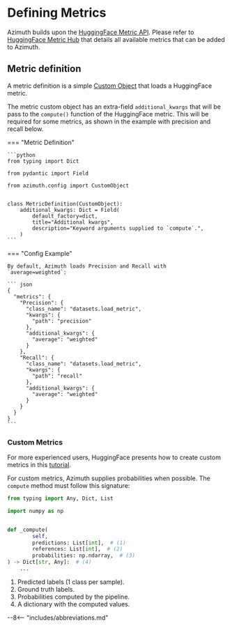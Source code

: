 # Defining Metrics

Azimuth builds upon
the [HuggingFace Metric API](https://huggingface.co/docs/datasets/loading_metrics.html). Please
refer to [HuggingFace Metric Hub](https://github.com/huggingface/datasets/tree/master/metrics)
that details all available metrics that can be added to Azimuth.

## Metric definition

A metric definition is a simple [Custom Object](../index.md) that loads a HuggingFace metric.

The metric custom object has an extra-field `additional_kwargs` that will be pass to the `compute()`
function of the HuggingFace metric. This will be required for some metrics, as shown in the example
with precision and recall below.

=== "Metric Definition"

    ```python
    from typing import Dict

    from pydantic import Field

    from azimuth.config import CustomObject


    class MetricDefinition(CustomObject):
        additional_kwargs: Dict = Field(
            default_factory=dict,
            title="Additional kwargs",
            description="Keyword arguments supplied to `compute`.",
        )
    ```

=== "Config Example"

    By default, Azimuth loads Precision and Recall with `average=weighted`:

    ``` json
    {
      "metrics": {
        "Precision": {
          "class_name": "datasets.load_metric",
          "kwargs": {
            "path": "precision"
          },
          "additional_kwargs": {
            "average": "weighted"
          }
        },
        "Recall": {
          "class_name": "datasets.load_metric",
          "kwargs": {
            "path": "recall"
          },
          "additional_kwargs": {
            "average": "weighted"
          }
        }
      }
    }
    ```

### Custom Metrics

For more experienced users, HuggingFace presents how to create custom metrics in
this [tutorial](https://huggingface.co/docs/datasets/v2.0.0/en/how_to_metrics).

For custom metrics, Azimuth supplies probabilities when possible. The `compute` method must follow
this signature:

```python
from typing import Any, Dict, List

import numpy as np


def _compute(
        self,
        predictions: List[int],  # (1)
        references: List[int],  # (2)
        probabilities: np.ndarray,  # (3)
) -> Dict[str, Any]:  # (4)
    ...
```

1. Predicted labels (1 class per sample).
2. Ground truth labels.
3. Probabilities computed by the pipeline.
4. A dictionary with the computed values.

--8<-- "includes/abbreviations.md"
